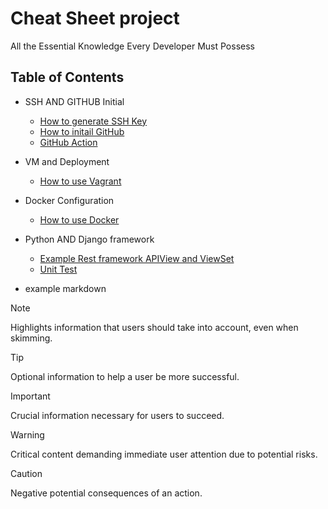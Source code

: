 # Cheat Sheet project
All the Essential Knowledge Every Developer Must Possess

## Table of Contents
- SSH AND GITHUB Initial 
    - [How to generate SSH Key](https://github.com/chanawit-k/Cheat_Sheet/blob/main/SSH_GenKey.md)
    - [How to initail GitHub](https://github.com/chanawit-k/Cheat_Sheet/blob/main/Initail_Git.md)
    - [GitHub Action](https://github.com/chanawit-k/Cheat_Sheet/blob/main/Github_Action.md)
- VM and Deployment
    - [How to use Vagrant](https://github.com/chanawit-k/Cheat_Sheet/blob/main/Vagrant_setup.md)
- Docker Configuration
    - [How to use Docker](https://github.com/chanawit-k/Cheat_Sheet/blob/main/Docker.md)   
- Python AND Django framework
    - [Example Rest framework APIView and ViewSet](https://github.com/chanawit-k/profile-rest-api)
    - [Unit Test](https://github.com/chanawit-k/Cheat_Sheet/blob/main/Django_Unit_Test.md)

- example markdown
> [!NOTE]  
> Highlights information that users should take into account, even when skimming.

> [!TIP]
> Optional information to help a user be more successful.

> [!IMPORTANT]  
> Crucial information necessary for users to succeed.

> [!WARNING]  
> Critical content demanding immediate user attention due to potential risks.

> [!CAUTION]
> Negative potential consequences of an action.
